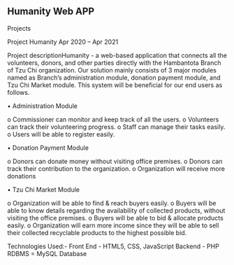 ## Humanity Web APP


Projects

Project Humanity
Apr 2020 – Apr 2021

Project descriptionHumanity - a web-based application that connects all the volunteers, donors, and other parties directly with the Hambantota Branch of Tzu Chi organization. Our solution mainly consists of 3 major modules named as Branch’s administration module, donation payment module, and Tzu Chi Market module. This system will be beneficial for our end users as follows.

• Administration Module

o Commissioner can monitor and keep track of all the users.
o Volunteers can track their volunteering progress.
o Staff can manage their tasks easily.
o Users will be able to register easily.

• Donation Payment Module

o Donors can donate money without visiting office premises.
o Donors can track their contribution to the organization.
o Organization will receive more donations

• Tzu Chi Market Module

o Organization will be able to find & reach buyers easily.
o Buyers will be able to know details regarding the availability of collected products, without visiting the office premises.
o Buyers will be able to bid & allocate products easily.
o Organization will earn more income since they will be able to sell their collected recyclable products to the highest possible bid.

Technologies Used:-
Front End - HTML5, CSS, JavaScript
Backend - PHP
RDBMS = MySQL Database






